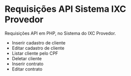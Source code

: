 # Requisições API Sistema IXC Provedor


Requisições API em PHP, no Sistema do IXC Provedor.

- Inserir cadastro de cliente
- Editar cadastro de cliente
- Listar cliente pelo CPF
- Deletar cliente
- Inserir contrato
- Editar contrato
